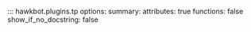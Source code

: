 ::: hawkbot.plugins.tp
    options:
        summary:
            attributes: true
            functions: false
        show_if_no_docstring: false